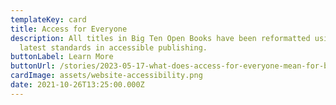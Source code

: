 ```yaml
---
templateKey: card
title: Access for Everyone
description: All titles in Big Ten Open Books have been reformatted using the
  latest standards in accessible publishing.
buttonLabel: Learn More
buttonUrl: /stories/2023-05-17-what-does-access-for-everyone-mean-for-big-ten-open-books/
cardImage: assets/website-accessibility.png
date: 2021-10-26T13:25:00.000Z
---
```

